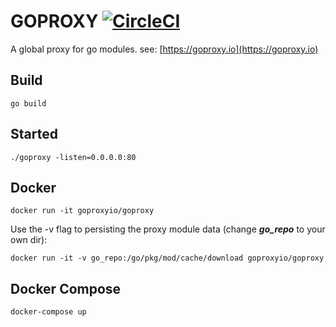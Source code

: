 
# GOPROXY [![CircleCI](https://circleci.com/gh/goproxyio/goproxy.svg?style=svg)](https://circleci.com/gh/goproxyio/goproxy)

A global proxy for go modules. see: [https://goproxy.io](https://goproxy.io)

## Build

    go build

## Started
    
    ./goproxy -listen=0.0.0.0:80

## Docker

    docker run -it goproxyio/goproxy

Use the -v flag to persisting the proxy module data (change ___go_repo___ to your own dir):

    docker run -it -v go_repo:/go/pkg/mod/cache/download goproxyio/goproxy

## Docker Compose

    docker-compose up


